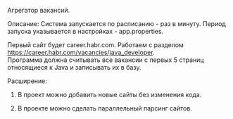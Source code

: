 Агрегатор вакансий.

Описание:
Система запускается по расписанию - раз в минуту.  Период запуска указывается в настройках - app.properties.

Первый сайт будет career.habr.com. Работаем с разделом https://career.habr.com/vacancies/java_developer.  
Программа должна считывать все вакансии c первых 5 страниц относящиеся к Java и записывать их в базу.

Расширение:
1. В проект можно добавить новые сайты без изменения кода.

2. В проекте можно сделать параллельный парсинг сайтов.